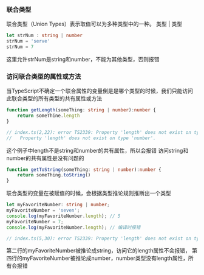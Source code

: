### 联合类型
联合类型（Union Types）表示取值可以为多种类型中的一种。 类型 | 类型
```ts
let strNum : string | number
strNum = 'serve'
strNum = 7
```
这里允许strNum是string和number，不能为其他类型，否则报错

### 访问联合类型的属性或方法
当TypeScript不确定一个联合属性的变量倒是是哪个类型的时候，我们只能访问此联合类型的所有类型的共有属性或方法
```ts
function getLength(someThing: string | number):number {
    return someThine.length
}

// index.ts(2,22): error TS2339: Property 'length' does not exist on type 'string | number'.
//   Property 'length' does not exist on type 'number'.
```
这个例子中length不是string和number的共有属性，所以会报错
访问string和number的共有属性是没有问题的
```ts
function getToString(someThing: string | number):number {
    return someThing.toString()
}
```

联合类型的变量在被赋值的时候，会根据类型推论规则推断出一个类型
```ts
let myFavoriteNumber: string | number;
myFavoriteNumber = 'seven';
console.log(myFavoriteNumber.length); // 5
myFavoriteNumber = 7;
console.log(myFavoriteNumber.length); // 编译时报错

// index.ts(5,30): error TS2339: Property 'length' does not exist on type 'number'.
```

第二行的myFavoriteNumber被推论成string，访问它的length属性不会报错，
第四行的myFavoriteNumber被推论成number，number类型没有length属性，所有会报错
